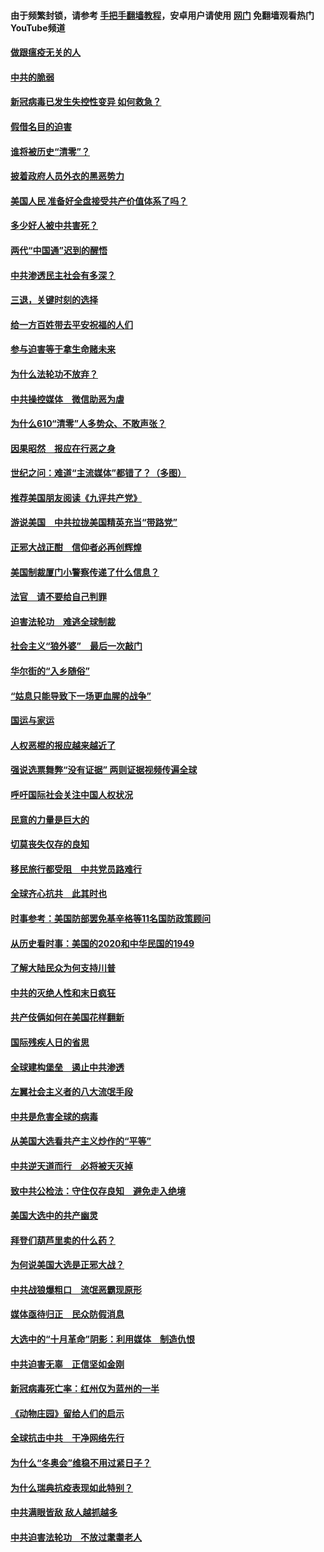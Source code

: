 #### 由于频繁封锁，请参考 [手把手翻墙教程](https://github.com/gfw-breaker/guides/wiki/)，安卓用户请使用 [网门](https://github.com/gfw-breaker/nogfw/blob/master/dl.md?t=01070700) 免翻墙观看热门YouTube频道 

#### [做跟瘟疫无关的人](../pages/251/418171.md?t=01070700) 

#### [中共的脆弱](../pages/251/418196.md?t=01070700) 

#### [新冠病毒已发生失控性变异 如何救急？](../pages/251/418032.md?t=01070700) 

#### [假借名目的迫害](../pages/251/418055.md?t=01070700) 

#### [谁将被历史“清零”？](../pages/251/417485.md?t=01070700) 

#### [披着政府人员外衣的黑恶势力](../pages/251/417442.md?t=01070700) 

#### [美国人民 准备好全盘接受共产价值体系了吗？](../pages/251/417491.md?t=01070700) 

#### [多少好人被中共害死？](../pages/251/417144.md?t=01070700) 

#### [两代“中国通”迟到的醒悟](../pages/251/417064.md?t=01070700) 

#### [中共渗透民主社会有多深？](../pages/251/417063.md?t=01070700) 

#### [三退，关键时刻的选择](../pages/251/416969.md?t=01070700) 

#### [给一方百姓带去平安祝福的人们](../pages/251/416941.md?t=01070700) 

#### [参与迫害等于拿生命赌未来](../pages/251/416856.md?t=01070700) 

#### [为什么法轮功不放弃？](../pages/251/416864.md?t=01070700) 

#### [中共操控媒体　微信助恶为虐](../pages/251/416724.md?t=01070700) 

#### [为什么610“清零”人多势众、不敢声张？](../pages/251/416632.md?t=01070700) 

#### [因果昭然　报应在行恶之身](../pages/251/416582.md?t=01070700) 

#### [世纪之问：难道“主流媒体”都错了？（多图）](../pages/251/416571.md?t=01070700) 

#### [推荐美国朋友阅读《九评共产党》](../pages/251/416510.md?t=01070700) 

#### [游说美国　中共拉拢美国精英充当“带路党”](../pages/251/416529.md?t=01070700) 

#### [正邪大战正酣　信仰者必再创辉煌](../pages/251/416433.md?t=01070700) 

#### [美国制裁厦门小警察传递了什么信息？](../pages/251/416432.md?t=01070700) 

#### [法官　请不要给自己判罪](../pages/251/416379.md?t=01070700) 

#### [迫害法轮功　难逃全球制裁](../pages/251/416380.md?t=01070700) 

#### [社会主义“狼外婆”　最后一次敲门](../pages/251/416394.md?t=01070700) 

#### [华尔街的“入乡随俗”](../pages/251/416395.md?t=01070700) 

#### [“姑息只能导致下一场更血腥的战争”](../pages/251/416223.md?t=01070700) 

#### [国运与家运](../pages/251/416224.md?t=01070700) 

#### [人权恶棍的报应越来越近了](../pages/251/416276.md?t=01070700) 

#### [强说选票舞弊“没有证据” 两则证据视频传遍全球](../pages/251/416227.md?t=01070700) 

#### [呼吁国际社会关注中国人权状况](../pages/251/416135.md?t=01070700) 

#### [民意的力量是巨大的](../pages/251/416222.md?t=01070700) 

#### [切莫丧失仅存的良知](../pages/251/416134.md?t=01070700) 

#### [移民旅行都受阻　中共党员路难行](../pages/251/416033.md?t=01070700) 

#### [全球齐心抗共　此其时也](../pages/251/415989.md?t=01070700) 

#### [时事参考：美国防部罢免基辛格等11名国防政策顾问](../pages/251/415970.md?t=01070700) 

#### [从历史看时事：美国的2020和中华民国的1949](../pages/251/415949.md?t=01070700) 

#### [了解大陆民众为何支持川普](../pages/251/415950.md?t=01070700) 

#### [中共的灭绝人性和末日疯狂](../pages/251/415944.md?t=01070700) 

#### [共产伎俩如何在美国花样翻新](../pages/251/415908.md?t=01070700) 

#### [国际残疾人日的省思](../pages/251/415849.md?t=01070700) 

#### [全球建构堡垒　遏止中共渗透](../pages/251/415850.md?t=01070700) 

#### [左翼社会主义者的八大流氓手段](../pages/251/415802.md?t=01070700) 

#### [中共是危害全球的病毒](../pages/251/415569.md?t=01070700) 

#### [从美国大选看共产主义炒作的“平等”](../pages/251/415654.md?t=01070700) 

#### [中共逆天道而行　必将被天灭掉](../pages/251/415626.md?t=01070700) 

#### [致中共公检法：守住仅存良知　避免走入绝境](../pages/251/415627.md?t=01070700) 

#### [美国大选中的共产幽灵](../pages/251/415618.md?t=01070700) 

#### [拜登们葫芦里卖的什么药？](../pages/251/415531.md?t=01070700) 

#### [为何说美国大选是正邪大战？](../pages/251/415530.md?t=01070700) 

#### [中共战狼爆粗口　流氓恶霸现原形](../pages/251/415426.md?t=01070700) 

#### [媒体亟待归正　民众防假消息](../pages/251/415402.md?t=01070700) 

#### [大选中的“十月革命”阴影：利用媒体　制造仇恨](../pages/251/415334.md?t=01070700) 

#### [中共迫害无辜　正信坚如金刚](../pages/251/415307.md?t=01070700) 

#### [新冠病毒死亡率：红州仅为蓝州的一半](../pages/251/415164.md?t=01070700) 

#### [《动物庄园》留给人们的启示](../pages/251/415178.md?t=01070700) 

#### [全球抗击中共　干净网络先行](../pages/251/415096.md?t=01070700) 

#### [为什么“冬奥会”维稳不用过紧日子？](../pages/251/414949.md?t=01070700) 

#### [为什么瑞典抗疫表现如此特别？](../pages/251/414950.md?t=01070700) 

#### [中共满眼皆敌 敌人越抓越多](../pages/251/415053.md?t=01070700) 

#### [中共迫害法轮功　不放过耄耋老人](../pages/251/414994.md?t=01070700) 

